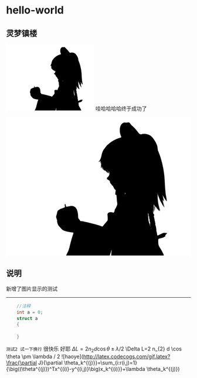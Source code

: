 # hello-world
## 灵梦镇楼
<img whith="240" height="180" src="https://github.com/Mqy2000/hello-world/blob/master/cover.jpg">
<tr>
哇哈哈哈哈终于成功了<tr>
    
![2333](https://github.com/Mqy2000/hello-world/blob/master/cover.jpg)<tr>
## 说明

新增了图片显示的测试<tr>
***
```c
    //注释
    int a = 0;
    struct a
    {

    }
```

`
测试2
试一下换行
`
很快乐<tr>
好耶
    $\Delta L=2 n_{2} d \cos \theta \pm \lambda / 2$
    \Delta L=2 n_{2} d \cos \theta \pm \lambda / 2
![haoye](http://latex.codecogs.com/gif.latex?\frac{\partial J}{\partial \theta_k^{(j)}}=\sum_{i:r(i,j)=1}{\big((\theta^{(j)})^Tx^{(i)}-y^{(i,j)}\big)x_k^{(i)}}+\lambda \theta_k^{(j)})

